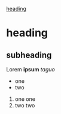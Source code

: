 [heading](#heading)

# heading
## subheading

Lorem **ipsum** *taguo*

- one
- two

1. one one
2. two two
